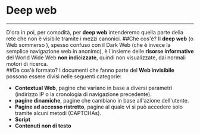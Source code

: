 # Deep web

---
D'ora in poi, per comodità, per **deep web** intenderemo quella parte della rete che non è visibile tramite i mezzi canonici.
##Che cos'è?
Il **deep web** (o Web sommerso ), spesso confuso con il Dark Web (che è invece la semplice navigazione web in anonimo), è l'insieme delle **risorse informative** del World Wide Web **non indicizzate**, quindi non visualizzate, dai normali motori di ricerca.
<br/>
##Da cos'è formato?
I documenti che fanno parte del **Web invisibile** possono essere divisi nelle seguenti categorie:
* **Contextual Web**, pagine che variano in base a diversi parametri (indirizzo IP o la cronologia di navigazione precedente).
* **pagine dinamiche**, pagine che cambiano in base all'azione dell'utente.
* **Pagine ad accesso ristretto**, pagine al quale vi si può accedere solo tramite alcuni metodi (CAPTCHAs).
* **Script**
* **Contenuti non di testo**
